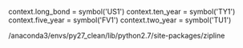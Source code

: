 context.long_bond = symbol('US1')
context.ten_year = symbol('TY1')
context.five_year = symbol('FV1')
context.two_year = symbol('TU1')

/anaconda3/envs/py27_clean/lib/python2.7/site-packages/zipline
